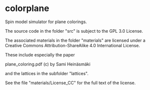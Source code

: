 # colorplane
Spin model simulator for plane colorings.

The source code in the folder "src" is subject to the GPL 3.0 License.

The associated materials in the folder "materials" are licensed under a
Creative Commons Attribution-ShareAlike 4.0 International License.

These include especially the paper 

plane_coloring.pdf (c) by Sami Heinäsmäki

and the lattices in the subfolder "lattices".

See the file "materials/License_CC" for the full text of the license.
